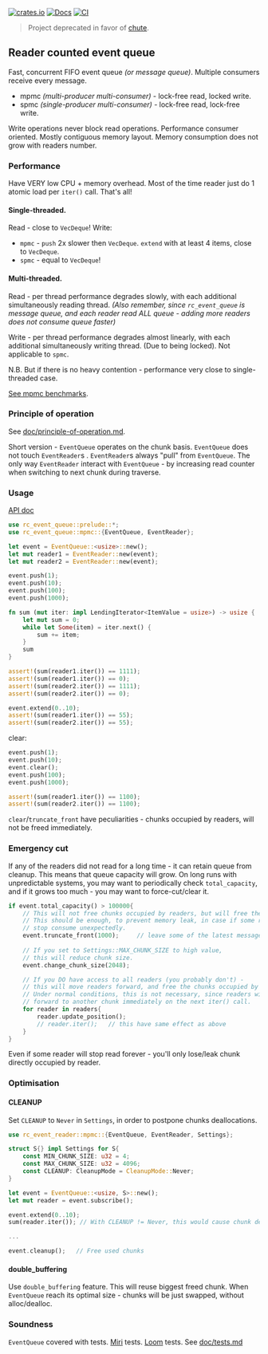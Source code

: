 [![crates.io](https://img.shields.io/crates/v/rc_event_queue.svg)](https://crates.io/crates/rc_event_queue)
[![Docs](https://docs.rs/rc_event_queue/badge.svg)](https://docs.rs/rc_event_queue)
[![CI](https://github.com/tower120/rc_event_queue/actions/workflows/ci.yml/badge.svg?branch=master)](https://github.com/tower120/rc_event_queue/actions/workflows/ci.yml)

> Project deprecated in favor of [chute](https://github.com/tower120/chute/).

## Reader counted event queue

Fast, concurrent FIFO event queue _(or message queue)_. Multiple consumers receive every message.

- mpmc _(multi-producer multi-consumer)_ - lock-free read, locked write.
- spmc _(single-producer multi-consumer)_ - lock-free read, lock-free write.

Write operations never block read operations. Performance consumer oriented. Mostly contiguous memory layout. 
Memory consumption does not grow with readers number.

### Performance

Have VERY low CPU + memory overhead. Most of the time reader just do 1 atomic load per `iter()` call. That's all! 

#### Single-threaded.

Read - close to `VecDeque`! Write:
- `mpmc` - `push` 2x slower then `VecDeque`. `extend` with at least 4 items, close to `VecDeque`. 
- `spmc` - equal to `VecDeque`!

#### Multi-threaded. 

Read - per thread performance degrades slowly, with each additional simultaneously reading thread.
_(Also remember, since `rc_event_queue` is message queue, and each reader read ALL queue -
adding more readers does not consume queue faster)_

Write - per thread performance degrades almost linearly, with each additional simultaneously writing thread. 
(Due to being locked). Not applicable to `spmc`.

N.B. But if there is no heavy contention - performance very close to single-threaded case.

[See mpmc benchmarks](doc/mpmc_benchmarks.md).

### Principle of operation

See [doc/principle-of-operation.md](doc/principle-of-operation.md). 

Short version - `EventQueue` operates on the chunk basis. `EventQueue` does not touch `EventReader`s . `EventReader`s always
"pull" from `EventQueue`. The only way `EventReader` interact with `EventQueue` - by increasing read counter
when switching to next chunk during traverse.    

### Usage

[API doc](https://docs.rs/rc_event_queue/)

```rust
use rc_event_queue::prelude::*;
use rc_event_queue::mpmc::{EventQueue, EventReader};

let event = EventQueue::<usize>::new();
let mut reader1 = EventReader::new(event);
let mut reader2 = EventReader::new(event);

event.push(1);
event.push(10);
event.push(100);
event.push(1000);

fn sum (mut iter: impl LendingIterator<ItemValue = usize>) -> usize {
    let mut sum = 0;
    while let Some(item) = iter.next() {
        sum += item;
    }
    sum
}

assert!(sum(reader1.iter()) == 1111);
assert!(sum(reader1.iter()) == 0);
assert!(sum(reader2.iter()) == 1111);
assert!(sum(reader2.iter()) == 0);

event.extend(0..10);
assert!(sum(reader1.iter()) == 55);
assert!(sum(reader2.iter()) == 55);
```

clear:
```rust
event.push(1);
event.push(10);
event.clear();
event.push(100);
event.push(1000);

assert!(sum(reader1.iter()) == 1100);
assert!(sum(reader2.iter()) == 1100);
```

`clear`/`truncate_front` have peculiarities - chunks occupied by readers, will not be freed immediately.

### Emergency cut

If any of the readers did not read for a long time - it can retain queue from cleanup.
This means that queue capacity will grow. On long runs with unpredictable systems, you may want to periodically check `total_capacity`, 
and if it grows too much - you may want to force-cut/clear it.

```rust
if event.total_capacity() > 100000{
    // This will not free chunks occupied by readers, but will free the rest.
    // This should be enough, to prevent memory leak, in case if some readers
    // stop consume unexpectedly.
    event.truncate_front(1000);     // leave some of the latest messages to read
    
    // If you set to Settings::MAX_CHUNK_SIZE to high value,
    // this will reduce chunk size.
    event.change_chunk_size(2048);

    // If you DO have access to all readers (you probably don't) - 
    // this will move readers forward, and free the chunks occupied by readers.
    // Under normal conditions, this is not necessary, since readers will jump
    // forward to another chunk immediately on the next iter() call.
    for reader in readers{
        reader.update_position();
        // reader.iter();   // this have same effect as above
    }
}
```
Even if some reader will stop read forever - you'll only lose/leak chunk directly occupied by reader. 

### Optimisation

#### CLEANUP

Set `CLEANUP` to `Never` in `Settings`, in order to postpone chunks deallocations.

```rust
use rc_event_reader::mpmc::{EventQueue, EventReader, Settings};

struct S{} impl Settings for S{
    const MIN_CHUNK_SIZE: u32 = 4;
    const MAX_CHUNK_SIZE: u32 = 4096;
    const CLEANUP: CleanupMode = CleanupMode::Never;
}

let event = EventQueue::<usize, S>::new();
let mut reader = event.subscribe();

event.extend(0..10);
sum(reader.iter()); // With CLEANUP != Never, this would cause chunk deallocation

...

event.cleanup();   // Free used chunks
```
#### double_buffering

Use `double_buffering` feature. This will reuse biggest freed chunk. When `EventQueue` reach its optimal size - chunks will be just swapped,
without alloc/dealloc.

### Soundness

`EventQueue` covered with tests. [Miri](https://github.com/rust-lang/miri) tests. [Loom](https://github.com/tokio-rs/loom) tests. See [doc/tests.md](doc/tests.md)
